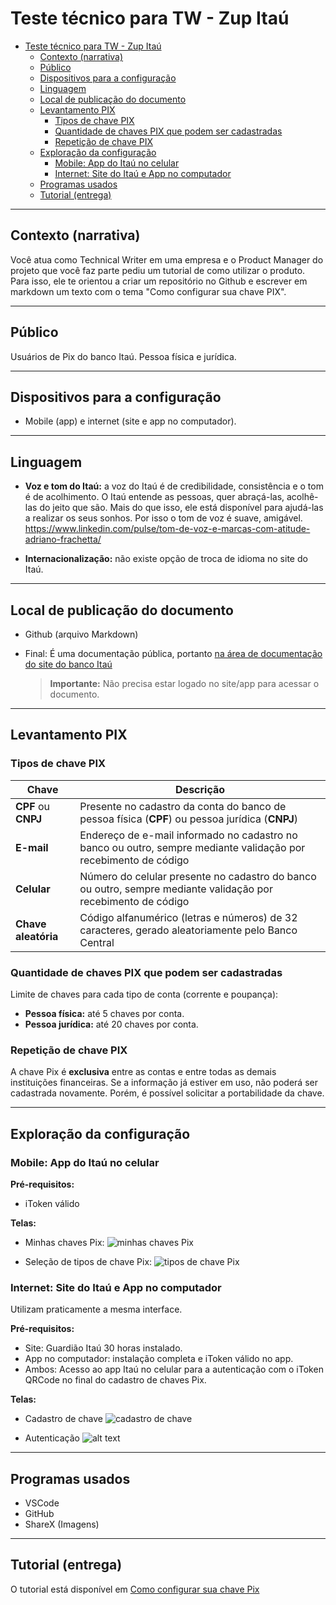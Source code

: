 # Teste técnico para TW - Zup Itaú

- [Teste técnico para TW - Zup Itaú](#teste-técnico-para-tw---zup-itaú)
  - [Contexto (narrativa)](#contexto-narrativa)
  - [Público](#público)
  - [Dispositivos para a configuração](#dispositivos-para-a-configuração)
  - [Linguagem](#linguagem)
  - [Local de publicação do documento](#local-de-publicação-do-documento)
  - [Levantamento PIX](#levantamento-pix)
    - [Tipos de chave PIX](#tipos-de-chave-pix)
    - [Quantidade de chaves PIX que podem ser cadastradas](#quantidade-de-chaves-pix-que-podem-ser-cadastradas)
    - [Repetição de chave PIX](#repetição-de-chave-pix)
  - [Exploração da configuração](#exploração-da-configuração)
    - [Mobile: App do Itaú no celular](#mobile-app-do-itaú-no-celular)
    - [Internet: Site do Itaú e App no computador](#internet-site-do-itaú-e-app-no-computador)
  - [Programas usados](#programas-usados)
  - [Tutorial (entrega)](#tutorial-entrega)

---

## Contexto (narrativa)

 Você atua como Technical Writer em uma empresa e o Product Manager do projeto que você faz parte pediu um tutorial de como utilizar o produto. Para isso, ele te orientou a criar um repositório no Github e escrever em markdown um texto com o tema "Como
 configurar sua chave PIX".

---

## Público

Usuários de Pix do banco Itaú. Pessoa física e jurídica.

---

## Dispositivos para a configuração

- Mobile (app) e internet (site e app no computador).

---

## Linguagem

- **Voz e tom do Itaú:** a voz do Itaú é de credibilidade, consistência e o tom é de acolhimento. O Itaú entende as pessoas, quer abraçá-las, acolhê-las do jeito que são. Mais do que isso, ele está disponível para ajudá-las a realizar os seus sonhos. Por isso o tom de voz é suave, amigável. <https://www.linkedin.com/pulse/tom-de-voz-e-marcas-com-atitude-adriano-frachetta/>
  
- **Internacionalização:** não existe opção de troca de idioma no site do Itaú.

---

## Local de publicação do documento

- Github (arquivo Markdown)
- Final: É uma documentação pública, portanto [na área de documentação do site do banco Itaú](https://www.itau.com.br/atendimento-itau/para-voce)
  
  > **Importante:** Não precisa estar logado no site/app para acessar o documento.

---

## Levantamento PIX

### Tipos de chave PIX

| Chave | Descrição |
| ----- | ----- |
| **CPF** ou **CNPJ** | Presente no cadastro da conta do banco de pessoa física (**CPF**) ou pessoa jurídica (**CNPJ**) |
| **E-mail** | Endereço de e-mail informado no cadastro no banco ou outro, sempre mediante validação por recebimento de código |
| **Celular**| Número do celular presente no cadastro do banco ou outro, sempre mediante validação por recebimento de código |
| **Chave aleatória**| Código alfanumérico (letras e números) de 32 caracteres, gerado aleatoriamente pelo Banco Central |

### Quantidade de chaves PIX que podem ser cadastradas

Limite de chaves para cada tipo de conta (corrente e poupança):

- **Pessoa física:** até 5 chaves por conta.
- **Pessoa jurídica:** até 20 chaves por conta.

### Repetição de chave PIX

A chave Pix é **exclusiva** entre as contas e entre todas as demais instituições financeiras. Se a informação já estiver em uso, não poderá ser cadastrada novamente. Porém, é possível solicitar a portabilidade da chave.

---

## Exploração da configuração

### Mobile: App do Itaú no celular

**Pré-requisitos:**

- iToken válido

**Telas:**

- Minhas chaves Pix:
  ![minhas chaves Pix](image/mobile-cadastrar-chave-pix.jpg)

- Seleção de tipos de chave Pix:
  ![tipos de chave Pix](image/mobile-cadastrar-chave-pix-tipos.jpg)

### Internet: Site do Itaú e App no computador

Utilizam praticamente a mesma interface.

**Pré-requisitos:**

- Site: Guardião Itaú 30 horas instalado.
- App no computador: instalação completa e iToken válido no app.
- Ambos: Acesso ao app Itaú no celular para a autenticação com o iToken QRCode no final do cadastro de chaves Pix.

**Telas:**

- Cadastro de chave
  ![cadastro de chave](image/site-cadastro-chave-pix-dados.png)

- Autenticação
  ![alt text](image/site-cadastro-chave-pix-autenticacao.png)

---

## Programas usados

- VSCode
- GitHub
- ShareX (Imagens)

---

## Tutorial (entrega)

O tutorial está disponível em [Como configurar sua chave Pix](configurar-pix/configurar-chave-pix.md)